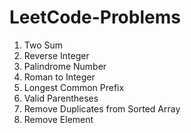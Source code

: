 # LeetCode-Problems

1.  Two Sum 
7.  Reverse Integer
9.  Palindrome Number
13. Roman to Integer
14. Longest Common Prefix
20. Valid Parentheses    
26. Remove Duplicates from Sorted Array  
27. Remove Element   
